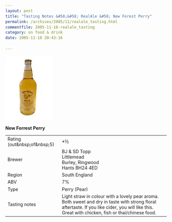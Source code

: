 ```yaml
---
layout: post
title: "Tasting Notes &#58;&#58; RealAle &#58; New Forest Perry"
permalink: /archives/2005/11/realale_tasting.html
commentfile: 2005-11-18-realale_tasting
category: on food & drink
date: 2005-11-18 20:43:16

---
```


<a href="/assets/images/newforestperry.jpg" title="New Forrest Perry"><img alt="New Forrest Perry" src="/assets/images/newforestperry-thumb.jpg" width="150" height="200" class="img_plain right" /></a>

**New Forrest Perry**

<table>
<tbody>
<tr class="odd">
<td>Rating (out&amp;nbsp;of&amp;nbsp;5)</td>
<td><strong></strong>*½</td>
</tr>
<tr class="even">
<td>Brewer</td>
<td>BJ &amp; SD Topp<br />
Littlemead<br />
Burley, Ringwood<br />
Hants BH24 4ED</td>
</tr>
<tr class="odd">
<td>Region</td>
<td>South England</td>
</tr>
<tr class="even">
<td>ABV</td>
<td>7%</td>
</tr>
<tr class="odd">
<td>Type</td>
<td>Perry (Pear)</td>
</tr>
<tr class="even">
<td>Tasting notes</td>
<td>Light straw in colour with a lovely pear aroma. Both sweet and dry in taste with strong floral aftertaste. If you like cider, you will like this. Great with chicken, fish or thai/chinese food.</td>
</tr>
</tbody>
</table>

